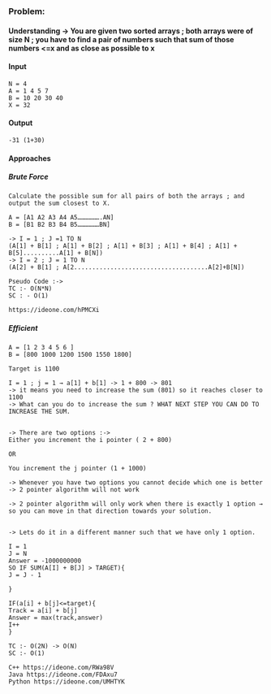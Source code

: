 ### Problem:

#### Understanding -> You are given two sorted arrays ; both arrays were of size N ;  you have to find a pair of numbers such that sum of those numbers <=x and as close as possible to x 

#### Input

    N = 4
    A = 1 4 5 7 
    B = 10 20 30 40 
    X = 32

#### Output

    -31 (1+30)

#### Approaches

##### Brute Force

    Calculate the possible sum for all pairs of both the arrays ; and output the sum closest to X. 

    A = [A1 A2 A3 A4 A5……………….AN]
    B = [B1 B2 B3 B4 B5………………BN] 

    -> I = 1 ; J =1 TO N 
    (A[1] + B[1] ; A[1] + B[2] ; A[1] + B[3] ; A[1] + B[4] ; A[1] + B[5]..........A[1] + B[N])
    -> I = 2 ; J = 1 TO N 
    (A[2] + B[1] ; A[2.....................................A[2]+B[N])

    Pseudo Code :->
    TC :- O(N*N)
    SC : - O(1) 

    https://ideone.com/hPMCXi
    
##### Efficient

    A = [1 2 3 4 5 6 ]
    B = [800 1000 1200 1500 1550 1800]

    Target is 1100 

    I = 1 ; j = 1 → a[1] + b[1] -> 1 + 800 -> 801 
    -> it means you need to increase the sum (801) so it reaches closer to 1100 
    -> What can you do to increase the sum ? WHAT NEXT STEP YOU CAN DO TO INCREASE THE SUM. 


    -> There are two options :->
    Either you increment the i pointer ( 2 + 800)

    OR

    You increment the j pointer (1 + 1000)

    -> Whenever you have two options you cannot decide which one is better -> 2 pointer algorithm will not work 

    -> 2 pointer algorithm will only work when there is exactly 1 option → so you can move in that direction towards your solution. 


    -> Lets do it in a different manner such that we have only 1 option. 

    I = 1 
    J = N 
    Answer = -1000000000
    SO IF SUM(A[I] + B[J] > TARGET){
    J = J - 1 

    }

    IF(a[i] + b[j]<=target){
    Track = a[i] + b[j] 
    Answer = max(track,answer) 
    I++
    }

    TC :- O(2N) -> O(N) 
    SC :- O(1) 

    C++ https://ideone.com/RWa98V 
    Java https://ideone.com/FDAxu7 
    Python https://ideone.com/UMHTYK 
